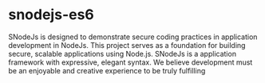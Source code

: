 # snodejs-es6
SNodeJs is designed to demonstrate secure coding practices in application development in NodeJs. This project serves as a foundation for building secure, scalable applications using Node.js. SNodeJs is a application framework with expressive, elegant syntax. We believe development must be an enjoyable and creative experience to be truly fulfilling
